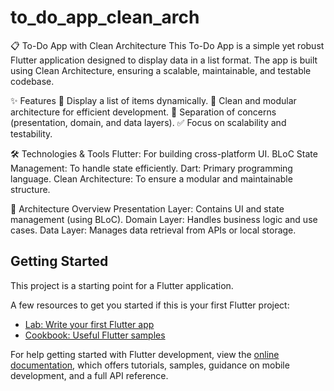 # to_do_app_clean_arch

📋 To-Do App with Clean Architecture
This To-Do App is a simple yet robust Flutter application designed to display data in a list format. The app is built using Clean Architecture, ensuring a scalable, maintainable, and testable codebase.

✨ Features
📝 Display a list of items dynamically.
🔄 Clean and modular architecture for efficient development.
📂 Separation of concerns (presentation, domain, and data layers).
✅ Focus on scalability and testability.

🛠️ Technologies & Tools
Flutter: For building cross-platform UI.
BLoC State Management: To handle state efficiently.
Dart: Primary programming language.
Clean Architecture: To ensure a modular and maintainable structure.

📐 Architecture Overview
Presentation Layer: Contains UI and state management (using BLoC).
Domain Layer: Handles business logic and use cases.
Data Layer: Manages data retrieval from APIs or local storage.

## Getting Started

This project is a starting point for a Flutter application.

A few resources to get you started if this is your first Flutter project:

- [Lab: Write your first Flutter app](https://docs.flutter.dev/get-started/codelab)
- [Cookbook: Useful Flutter samples](https://docs.flutter.dev/cookbook)

For help getting started with Flutter development, view the
[online documentation](https://docs.flutter.dev/), which offers tutorials,
samples, guidance on mobile development, and a full API reference.
